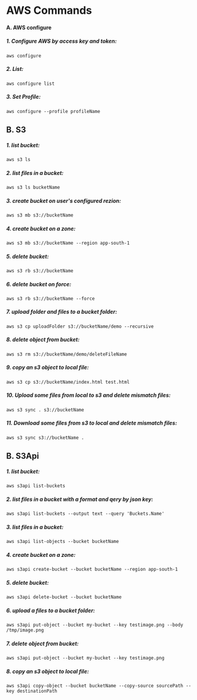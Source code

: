 # AWS Commands
#### A. AWS configure
##### 1. Configure AWS by access key and token:
    aws configure    

##### 2. List:
    aws configure list    

##### 3. Set Profile:
    aws configure --profile profileName    

## B. S3
##### 1. list bucket:
    aws s3 ls    
##### 2. list files in a bucket:
    aws s3 ls bucketName    
##### 3. create bucket on user's configured rezion:
    aws s3 mb s3://bucketName    
##### 4. create bucket on a zone:
    aws s3 mb s3://bucketName --region app-south-1    
##### 5. delete bucket:
    aws s3 rb s3://bucketName    
##### 6. delete bucket on force:
    aws s3 rb s3://bucketName --force    
##### 7. upload folder and files to a bucket folder:
    aws s3 cp uploadFolder s3://bucketName/demo --recursive    
##### 8. delete object from bucket:
    aws s3 rm s3://bucketName/demo/deleteFileName    
##### 9. copy an s3 object to local file:
    aws s3 cp s3://bucketName/index.html test.html    
##### 10. Upload some files from local to s3 and delete mismatch files:
    aws s3 sync . s3://bucketName    
##### 11. Download some files from s3 to local and delete mismatch files:
    aws s3 sync s3://bucketName .    

## B. S3Api
##### 1. list bucket:
    aws s3api list-buckets    
##### 2. list files in a bucket with a format and qery by json key:
    aws s3api list-buckets --output text --query 'Buckets.Name'
##### 3. list files in a bucket:
    aws s3api list-objects --bucket bucketName   
##### 4. create bucket on a zone:
    aws s3api create-bucket --bucket bucketName --region app-south-1
##### 5. delete bucket:
    aws s3api delete-bucket --bucket bucketName
##### 6. upload a files to a bucket folder:
    aws s3api put-object --bucket my-bucket --key testimage.png --body /tmp/image.png
##### 7. delete object from bucket:
    aws s3api put-object --bucket my-bucket --key testimage.png
##### 8. copy an s3 object to local file:
    aws s3api copy-object --bucket bucketName --copy-source sourcePath --key destinationPath
    
